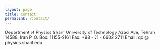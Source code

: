 ```yaml
---
layout: page
title: Contact:
permalink: /contact/
---
```



Department of Physics
Sharif University of Technology
Azadi Ave, Tehran 14588, Iran
P. O. Box: 11155-9161
Fax: +98 - 21 - 6602 2711
Email: qc @ physics.sharif.edu
